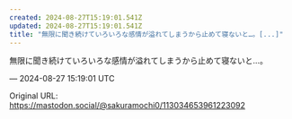 ```yaml
---
created: 2024-08-27T15:19:01.541Z
updated: 2024-08-27T15:19:01.541Z
title: "無限に聞き続けていろいろな感情が溢れてしまうから止めて寝ないと…。[...]"
---
```


<p>無限に聞き続けていろいろな感情が溢れてしまうから止めて寝ないと…。</p>

&mdash; 2024-08-27 15:19:01 UTC

Original URL: https://mastodon.social/@sakuramochi0/113034653961223092
